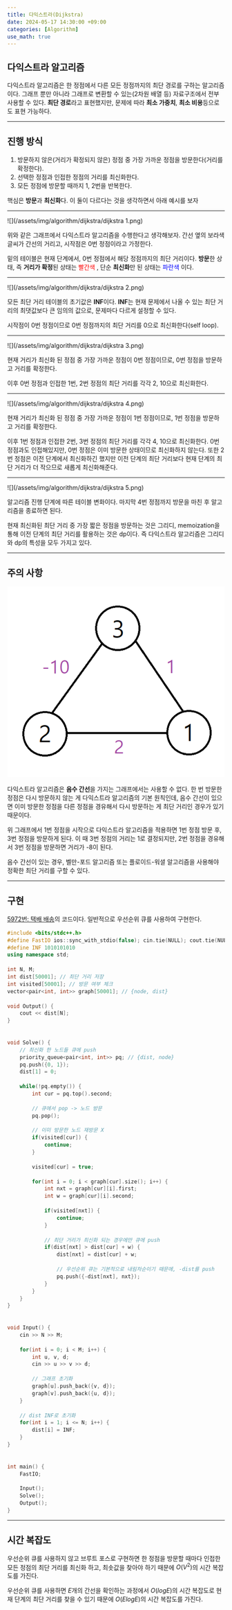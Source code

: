 ```yaml
---
title: 다익스트라(Dijkstra)
date: 2024-05-17 14:30:00 +09:00
categories: [Algorithm]
use_math: true
---
```


## **다익스트라 알고리즘**
다익스트라 알고리즘은 한 정점에서 다른 모든 정점까지의 최단 경로를 구하는 알고리즘이다. 그래프 뿐만 아니라 그래프로 변환할 수 있는(2차원 배열 등) 자료구조에서 전부 사용할 수 있다. **최단 경로**라고 표현했지만, 문제에 따라 **최소 가중치**, **최소 비용**등으로도 표현 가능하다.

---

## **진행 방식**

>
1. 방문하지 않은(거리가 확정되지 않은) 정점 중 가장 가까운 정점을 방문한다(거리를 확정한다).
2. 선택한 정점과 인접한 정점의 거리를 최신화한다.
3. 모든 정점에 방문할 때까지 1, 2번을 반복한다.

핵심은 **방문**과 **최신화**다. 이 둘이 다르다는 것을 생각하면서 아래 예시를 보자

---

![](/assets/img/algorithm/dijkstra/dijkstra 1.png)

위와 같은 그래프에서 다익스트라 알고리즘을 수행한다고 생각해보자. 간선 옆의 보라색 글씨가 간선의 거리고, 시작점은 0번 정점이라고 가정한다. 

밑의 테이블은 현재 단계에서, 0번 정점에서 해당 정점까지의 최단 거리이다. **방문**한 상태, 즉 **거리가 확정**된 상태는 <span style="color:red"> 빨간색 </span>, 단순 **최신화**만 된 상태는 <span style="color:blue"> 파란색 </span>이다.


---

![](/assets/img/algorithm/dijkstra/dijkstra 2.png)

모든 최단 거리 테이블의 초기값은 **INF**이다. **INF**는 현재 문제에서 나올 수 있는 최단 거리의 최댓값보다 큰 임의의 값으로, 문제마다 다르게 설정할 수 있다.

시작점이 0번 정점이므로 0번 정점까지의 최단 거리를 0으로 최신화한다(self loop). 

---

![](/assets/img/algorithm/dijkstra/dijkstra 3.png)

현재 거리가 최신화 된 정점 중 가장 가까운 정점이 0번 정점이므로, 0번 정점을 방문하고 거리를 확정한다.

이후 0번 정점과 인접한 1번, 2번 정점의 최단 거리를 각각 2, 10으로 최신화한다.

---

![](/assets/img/algorithm/dijkstra/dijkstra 4.png)

현재 거리가 최신화 된 정점 중 가장 가까운 정점이 1번 정점이므로, 1번 정점을 방문하고 거리를 확정한다.

이후 1번 정점과 인접한 2번, 3번 정점의 최단 거리를 각각 4, 10으로 최신화한다. 0번 정점과도 인접해있지만, 0번 정점은 이미 방문한 상태이므로 최신화하지 않는다. 또한 2번 정점은 이전 단계에서 최신화하긴 했지만 이전 단계의 최단 거리보다 현재 단계의 최단 거리가 더 작으므로 새롭게 최신화해준다.

---

![](/assets/img/algorithm/dijkstra/dijkstra 5.png)

알고리즘 진행 단계에 따른 테이블 변화이다. 마지막 4번 정점까지 방문을 마친 후 알고리즘을 종료하면 된다.

현재 최신화된 최단 거리 중 가장 짧은 정점을 방문하는 것은 그리디, memoization을 통해 이전 단계의 최단 거리를 활용하는 것은 dp이다. 즉 다익스트라 알고리즘은 그리디와 dp의 특성을 모두 가지고 있다.

---

## **주의 사항**

![](/assets/img/algorithm/dijkstra/minus.png)

다익스트라 알고리즘은 **음수 간선**을 가지는 그래프에서는 사용할 수 없다. 한 번 방문한 정점은 다시 방문하지 않는 게 다익스트라 알고리즘의 기본 원칙인데, 음수 간선이 있으면 이미 방문한 정점을 다른 정점을 경유해서 다시 방문하는 게 최단 거리인 경우가 있기 때문이다.

위 그래프에서 1번 정점을 시작으로 다익스트라 알고리즘을 적용하면 1번 정점 방문 후, 3번 정점을 방문하게 된다. 이 때 3번 정점의 거리는 1로 결정되지만, 2번 정점을 경유해서 3번 정점을 방문하면 거리가 -8이 된다.


음수 간선이 있는 경우, 벨만-포드 알고리즘 또는 플로이드-워셜 알고리즘을 사용해야 정확한 최단 거리를 구할 수 있다.

---

## **구현**
[5972번: 택배 배송](https://www.acmicpc.net/problem/5972)의 코드이다. 일반적으로 우선순위 큐를 사용하여 구현한다.

```cpp
#include <bits/stdc++.h>
#define FastIO ios::sync_with_stdio(false); cin.tie(NULL); cout.tie(NULL);
#define INF 1010101010
using namespace std;

int N, M;
int dist[50001]; // 최단 거리 저장
int visited[50001]; // 방문 여부 체크
vector<pair<int, int>> graph[50001]; // {node, dist}

void Output() {
    cout << dist[N];
}


void Solve() {
    // 최신화 한 노드들 큐에 push
    priority_queue<pair<int, int>> pq; // {dist, node}
    pq.push({0, 1});
    dist[1] = 0;
    
    while(!pq.empty()) {
        int cur = pq.top().second;

        // 큐에서 pop -> 노드 방문
        pq.pop();

        // 이미 방문한 노드 재방문 X
        if(visited[cur]) {
            continue;
        }

        visited[cur] = true;

        for(int i = 0; i < graph[cur].size(); i++) {
            int nxt = graph[cur][i].first;
            int w = graph[cur][i].second;

            if(visited[nxt]) {
                continue;
            }

            // 최단 거리가 최신화 되는 경우에만 큐에 push
            if(dist[nxt] > dist[cur] + w) {
                dist[nxt] = dist[cur] + w;
                
                // 우선순위 큐는 기본적으로 내림차순이기 때문에, -dist를 push
                pq.push({-dist[nxt], nxt});
            }
        }
    }
}


void Input() {
    cin >> N >> M;

    for(int i = 0; i < M; i++) {
        int u, v, d;
        cin >> u >> v >> d;

        // 그래프 초기화
        graph[u].push_back({v, d});
        graph[v].push_back({u, d});
    }

    // dist INF로 초기화
    for(int i = 1; i <= N; i++) {
        dist[i] = INF;
    }
}


int main() {
    FastIO;

    Input();
    Solve();
    Output();
}
```
 
---

## **시간 복잡도**
우선순위 큐를 사용하지 않고 브루트 포스로 구현하면 한 정점을 방문할 때마다 인접한 모든 정점의 최단 거리를 최신화 하고, 최솟값을 찾아야 하기 때문에 $O(V^2)$의 시간 복잡도를 가진다.

우선순위 큐를 사용하면 $E$개의 간선을 확인하는 과정에서 $O(logE)$의 시간 복잡도로 현재 단계의 최단 거리를 찾을 수 있기 때문에 $O(ElogE)$의 시간 복잡도를 가진다.